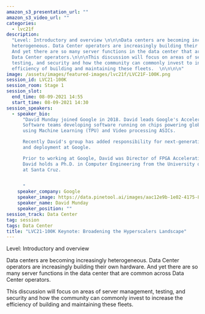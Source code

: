 ```yaml
---
amazon_s3_presentation_url: ""
amazon_s3_video_url: ""
categories:
  - lvc21f
description:
  "Level: Introductory and overview \n\n\nData centers are becoming increasingly
  heterogeneous. Data Center operators are increasingly building their own hardware.
  And yet there are so many server functions in the data center that are common across
  Data Center operators.\n\n\nThis discussion will focus on areas of server management,
  testing, and security and how the community can commonly invest to increase the
  efficiency of building and maintaining these fleets.  \n\n\n\n"
image: /assets/images/featured-images/lvc21f/LVC21F-100K.png
session_id: LVC21-100K
session_room: Stage 1
session_slot:
  end_time: 08-09-2021 14:55
  start_time: 08-09-2021 14:30
session_speakers:
  - speaker_bio:
      "David Munday joined Google in 2018. David leads Google's Accelerator
      Software teams developing software running on chips powering global-scale services
      using Machine Learning (TPU) and Video processing ASICs.

      Recently David's group has added responsibility for next-generation server development
      and deployment at Google.

      Prior to working at Google, David was Director of FPGA Acceleration at Intel.
      David holds a Ph.D. in Computer Engineering from the University of California
      at Santa Cruz.


      "
    speaker_company: Google
    speaker_image: https://data.pinetool.ai/images/aac12e9b-1e02-4175-8e0d-f77fbb91f9cb.png
    speaker_name: David Munday
    speaker_position: ""
session_track: Data Center
tag: session
tags: Data Center
title: "LVC21-100K Keynote: Broadening the Hyperscalers Landscape"
---
```


Level: Introductory and overview

Data centers are becoming increasingly heterogeneous. Data Center operators are increasingly building their own hardware. And yet there are so many server functions in the data center that are common across Data Center operators.

This discussion will focus on areas of server management, testing, and security and how the community can commonly invest to increase the efficiency of building and maintaining these fleets.
